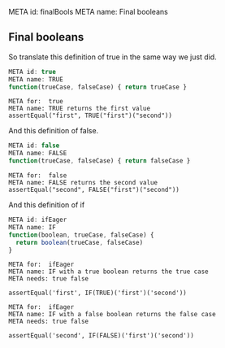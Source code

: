 META id: finalBools
META name: Final booleans

Final booleans
--------------

So translate this definition of true in the same way we just did.

```js
META id: true
META name: TRUE
function(trueCase, falseCase) { return trueCase }
```

```test
META for:  true
META name: TRUE returns the first value
assertEqual("first", TRUE("first")("second"))
```



And this definition of false.

```js
META id: false
META name: FALSE
function(trueCase, falseCase) { return falseCase }
```

```test
META for:  false
META name: FALSE returns the second value
assertEqual("second", FALSE("first")("second"))
```



And this definition of if

```js
META id: ifEager
META name: IF
function(boolean, trueCase, falseCase) {
  return boolean(trueCase, falseCase)
}
```

```test
META for:  ifEager
META name: IF with a true boolean returns the true case
META needs: true false

assertEqual('first', IF(TRUE)('first')('second'))
```

```test
META for:  ifEager
META name: IF with a false boolean returns the false case
META needs: true false

assertEqual('second', IF(FALSE)('first')('second'))
```
